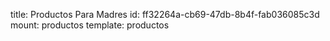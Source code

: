 title: Productos Para Madres
id: ff32264a-cb69-47db-8b4f-fab036085c3d
mount: productos
template: productos
